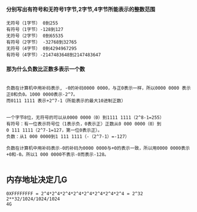 #### 分别写出有符号和无符号1字节,2字节,4字节所能表示的整数范围

```
无符号（1字节） 0到255
有符号（1字节）-128到127
无符号（2字节） 0到65535
有符号（2字节） -32768到32765
无符号（4字节） 0到4294967295
有符号（4字节）-2147483648到2147483647

```
#### 那为什么负数比正数多表示一个数

```

负数在计算机中用补码表示, -0的补码0000 0000，与正0表示一样，所以0000 0000 表示正0和负0。1000 0000表示-2^7。
而0111 1111 表示+2^7-1（所能表示的最大10进制正数）

```

```

一个字节8位，无符号的可以从0000 0000（0）到1111 1111（2^8-1=255）
有符号：有一位表示符号位（1表示负，0表示正）正数从0 000 0000（0）到
0 111 1111（2^7-1=127，第一位0表示正）。
负数：从1 000 0000到1 111 1111（-（2^7-1）=-127）

负数在计算机中用补码表示-0的补码为0000 0000与+0的表示一致，所以用0000 0000表示+0和-0。所以1 000 0000不表示-0而表示-128。


```

## 内存地址决定几G

```
0XFFFFFFFF = 2^4*2^4*2^4*2^4*2^4*2^4*2^4*2^4 = 2^32
2**32/1024/1024/1024
4G
```